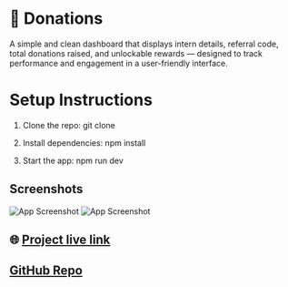 # 🚀 Donations
A simple and clean dashboard that displays intern details, referral code, total donations raised, and unlockable rewards — designed to track performance and engagement in a user-friendly interface.

# Setup Instructions

1. Clone the repo:
   git clone 
 
2. Install dependencies:
   npm install

3. Start the app:
   npm run dev



## Screenshots
![App Screenshot](https://i.ibb.co/FkKX8MTQ/Screenshot-from-2025-08-03-23-24-04.png)
![App Screenshot](https://i.ibb.co/dw9bGXjF/Screenshot-from-2025-08-03-23-24-21.png)


## 🌐 [Project live link](https://dashboard-client-theta.vercel.app/)
## [GitHub Repo](https://github.com/mdsheikhmohaimenulislam/Dashboard-client)